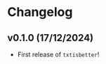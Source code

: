 # Changelog

<!--next-version-placeholder-->

## v0.1.0 (17/12/2024)

- First release of `txtisbetter`!